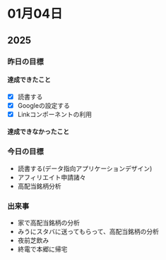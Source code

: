 # 01月04日

## 2025

### 昨日の目標

#### 達成できたこと

- [x] 読書する
- [x] Googleの設定する
- [x] Linkコンポーネントの利用

#### 達成できなかったこと

### 今日の目標

- 読書する(データ指向アプリケーションデザイン)
- アフィリエイト申請諸々
- 高配当銘柄分析

### 出来事

- 家で高配当銘柄の分析
- みうにスタバに送ってもらって、高配当銘柄の分析
- 夜前芝飲み
- 終電で本郷に帰宅
